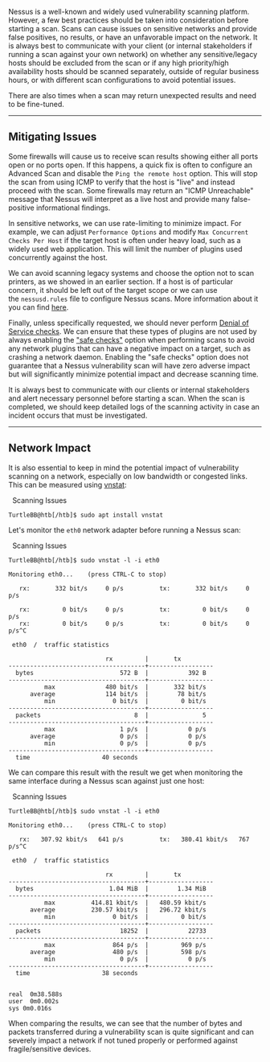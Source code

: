 Nessus is a well-known and widely used vulnerability scanning platform. However, a few best practices should be taken into consideration before starting a scan. Scans can cause issues on sensitive networks and provide false positives, no results, or have an unfavorable impact on the network. It is always best to communicate with your client (or internal stakeholders if running a scan against your own network) on whether any sensitive/legacy hosts should be excluded from the scan or if any high priority/high availability hosts should be scanned separately, outside of regular business hours, or with different scan configurations to avoid potential issues.

There are also times when a scan may return unexpected results and need to be fine-tuned.

---

## Mitigating Issues

Some firewalls will cause us to receive scan results showing either all ports open or no ports open. If this happens, a quick fix is often to configure an Advanced Scan and disable the `Ping the remote host` option. This will stop the scan from using ICMP to verify that the host is "live" and instead proceed with the scan. Some firewalls may return an "ICMP Unreachable" message that Nessus will interpret as a live host and provide many false-positive informational findings.

In sensitive networks, we can use rate-limiting to minimize impact. For example, we can adjust `Performance Options` and modify `Max Concurrent Checks Per Host` if the target host is often under heavy load, such as a widely used web application. This will limit the number of plugins used concurrently against the host.

We can avoid scanning legacy systems and choose the option not to scan printers, as we showed in an earlier section. If a host is of particular concern, it should be left out of the target scope or we can use the `nessusd.rules` file to configure Nessus scans. More information about it you can find [here](https://community.tenable.com/s/article/What-is-the-Nessus-rules-file?language=en_US).

Finally, unless specifically requested, we should never perform [Denial of Service checks](https://www.tenable.com/plugins/nessus/families/Denial%20of%20Service). We can ensure that these types of plugins are not used by always enabling the ["safe checks"](https://www.tenable.com/blog/understanding-the-nessus-safe-checks-option) option when performing scans to avoid any network plugins that can have a negative impact on a target, such as crashing a network daemon. Enabling the "safe checks" option does not guarantee that a Nessus vulnerability scan will have zero adverse impact but will significantly minimize potential impact and decrease scanning time.

It is always best to communicate with our clients or internal stakeholders and alert necessary personnel before starting a scan. When the scan is completed, we should keep detailed logs of the scanning activity in case an incident occurs that must be investigated.

---

## Network Impact

It is also essential to keep in mind the potential impact of vulnerability scanning on a network, especially on low bandwidth or congested links. This can be measured using [vnstat](https://humdi.net/vnstat/):

  Scanning Issues

```shell-session
TurtleBB@htb[/htb]$ sudo apt install vnstat

```

Let's monitor the `eth0` network adapter before running a Nessus scan:

  Scanning Issues

```shell-session
TurtleBB@htb[/htb]$ sudo vnstat -l -i eth0

Monitoring eth0...    (press CTRL-C to stop)

   rx:       332 bit/s     0 p/s          tx:       332 bit/s     0 p/s

   rx:         0 bit/s     0 p/s          tx:         0 bit/s     0 p/s
   rx:         0 bit/s     0 p/s          tx:         0 bit/s     0 p/s^C

 eth0  /  traffic statistics

                           rx         |       tx
--------------------------------------+------------------
  bytes                        572 B  |           392 B
--------------------------------------+------------------
          max              480 bit/s  |       332 bit/s
      average              114 bit/s  |        78 bit/s
          min                0 bit/s  |         0 bit/s
--------------------------------------+------------------
  packets                          8  |               5
--------------------------------------+------------------
          max                  1 p/s  |           0 p/s
      average                  0 p/s  |           0 p/s
          min                  0 p/s  |           0 p/s
--------------------------------------+------------------
  time                    40 seconds
```

We can compare this result with the result we get when monitoring the same interface during a Nessus scan against just one host:

  Scanning Issues

```shell-session
TurtleBB@htb[/htb]$ sudo vnstat -l -i eth0

Monitoring eth0...    (press CTRL-C to stop)

   rx:   307.92 kbit/s   641 p/s          tx:   380.41 kbit/s   767 p/s^C

 eth0  /  traffic statistics

                           rx         |       tx
--------------------------------------+------------------
  bytes                     1.04 MiB  |        1.34 MiB
--------------------------------------+------------------
          max          414.81 kbit/s  |   480.59 kbit/s
      average          230.57 kbit/s  |   296.72 kbit/s
          min                0 bit/s  |         0 bit/s
--------------------------------------+------------------
  packets                      18252  |           22733
--------------------------------------+------------------
          max                864 p/s  |         969 p/s
      average                480 p/s  |         598 p/s
          min                  0 p/s  |           0 p/s
--------------------------------------+------------------
  time                    38 seconds


real  0m38.588s
user  0m0.002s
sys 0m0.016s
```

When comparing the results, we can see that the number of bytes and packets transferred during a vulnerability scan is quite significant and can severely impact a network if not tuned properly or performed against fragile/sensitive devices.